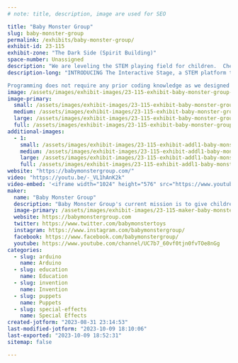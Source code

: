 ```yaml
---
# note: title, description, image are used for SEO

title: "Baby Monster Group"
slug: baby-monster-group
permalink: /exhibits/baby-monster-group/
exhibit-id: 23-115
exhibit-zone: "The Dark Side (Spirit Building)"
space-number: Unassigned
description: "We are leveling the STEM playing field for children.  Check out our programmable Interactive Stage. "
description-long: "INTRODUCING The Interactive Stage, a STEM platform that appeals to a child's natural sense of play. Come check out how you can program your show live on a puppet stage. 

Programming does not require any prior coding knowledge as we designed the user interface with the concept called experiential programming. Just play with the app and you will be able to experience the outcome in the physical world instantaneously. Adjust and modify as a real theater technicians do."
image: /assets/images/exhibit-images/23-115-exhibit-baby-monster-group-code-art-2023-large.jpg
image-primary: 
  small: /assets/images/exhibit-images/23-115-exhibit-baby-monster-group-code-art-2023-small.jpg
  medium: /assets/images/exhibit-images/23-115-exhibit-baby-monster-group-code-art-2023-medium.jpg
  large: /assets/images/exhibit-images/23-115-exhibit-baby-monster-group-code-art-2023-large.jpg
  full: /assets/images/exhibit-images/23-115-exhibit-baby-monster-group-code-art-2023-full.jpg
additional-images: 
  - 1:
    small: /assets/images/exhibit-images/23-115-exhibit-addl1-baby-monster-group-10-inch-tablet-1-small.png
    medium: /assets/images/exhibit-images/23-115-exhibit-addl1-baby-monster-group-10-inch-tablet-1-medium.png
    large: /assets/images/exhibit-images/23-115-exhibit-addl1-baby-monster-group-10-inch-tablet-1-large.png
    full: /assets/images/exhibit-images/23-115-exhibit-addl1-baby-monster-group-10-inch-tablet-1-full.png
website: "https://babymonstergroup.com/"
video: "https://youtu.be/-_VL1hAnK2k"
video-embed: '<iframe width="1024" height="576" src="https://www.youtube.com/embed/-_VL1hAnK2k?feature=oembed" frameborder="0" allow="accelerometer; autoplay; clipboard-write; encrypted-media; gyroscope; picture-in-picture; web-share" allowfullscreen title="Interactive Stage, a STEM learning platform"></iframe>'
maker: 
  name: "Baby Monster Group"
  description: "Baby Monster Group's current mission is to give children of any age, gender and economic background an equal opportunity to learn STEM (Science, Technology, Engineering and Math) through play."
  image-primary: /assets/images/exhibit-images/23-115-maker-baby-monster-group-babymonsterlogo-1-medium.png
  website: https://babymonstergroup.com
  twitter: https://www.twitter.com/babymonstertoys
  instagram: https://www.instagram.com/babymonstergroup/
  facebook: https://www.facebook.com/babymonstergroup/
  youtube: https://www.youtube.com/channel/UC7b7_60vf0tjn0fvTOe8nGg
categories: 
  - slug: arduino
    name: Arduino
  - slug: education
    name: Education
  - slug: invention
    name: Invention
  - slug: puppets
    name: Puppets
  - slug: special-effects
    name: Special Effects
created-jotform: "2023-08-31 23:14:53"
last-modified-jotform: "2023-10-09 18:10:06"
last-exported: "2023-10-09 18:52:31"
sitemap: false

---
```

